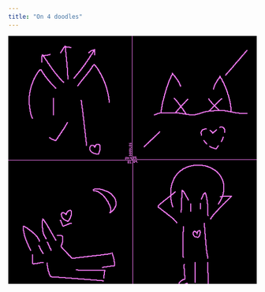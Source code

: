 ```yaml
---
title: "On 4 doodles"
---
```


![/imgs_posts/250109_on_4_doodles.png](/imgs_posts/250109_on_4_doodles.png)

